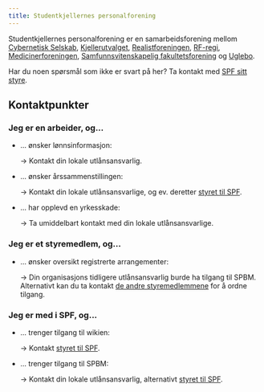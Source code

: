 ```yaml
---
title: Studentkjellernes personalforening
---
```



Studentkjellernes personalforening er en samarbeidsforening mellom [Cybernetisk Selskab], [Kjellerutvalget],
[Realistforeningen], [RF-regi], [Medicinerforeningen], [Samfunnsvitenskapelig fakultetsforening] og [Uglebo].

Har du noen spørsmål som ikke er svart på her? Ta kontakt med [SPF sitt styre][epost].


## Kontaktpunkter


### Jeg er en arbeider, og...

* ... ønsker lønnsinformasjon:

  → Kontakt din lokale utlånsansvarlig.
  
* ... ønsker årssammenstillingen:

  → Kontakt din lokale utlånsansvarlige, og ev. deretter [styret til SPF][epost].
  
* ... har opplevd en yrkesskade:

  → Ta umiddelbart kontakt med din lokale utlånsansvarlige.


### Jeg er et styremedlem, og...

* ... ønsker oversikt registrerte arrangementer:

  → Din organisasjons tidligere utlånsansvarlig burde ha tilgang til SPBM.
  Alternativt kan du ta kontakt [de andre styremedlemmene][epost] for å ordne tilgang.


### Jeg er med i SPF, og...

* ... trenger tilgang til wikien:

  → Kontakt [styret til SPF][epost].

* ... trenger tilgang til SPBM:

  → Kontakt din lokale utlånsansvarlig, alternativt [styret til SPF][epost].

[Cybernetisk Selskab]: http://cyb.no
[Kjellerutvalget]: https://www.facebook.com/TraugotsKjeller/
[Realistforeningen]: https://foreninger.uio.no/rf/
[RF-regi]: https://foreninger.uio.no/rf/regi/
[Medicinerforeningen]: https://foreninger.uio.no/medicinerforeningen/
[Samfunnsvitenskapelig fakultetsforening]: http://svff.no/
[Uglebo]: https://foreninger.uio.no/filologisk-forening/

[epost]: mailto:&#115;&#112;&#102;&#045;&#115;&#116;&#121;&#114;&#101;&#116;&#064;&#115;&#116;&#117;&#100;&#111;&#114;&#103;&#046;&#117;&#105;&#111;&#046;&#110;&#111;
